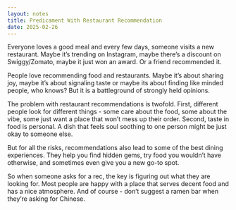 ```yaml
---
layout: notes
title: Predicament With Restaurant Recommendation
date: 2025-02-26
---
```


Everyone loves a good meal and every few days, someone visits a new restaurant. Maybe it’s trending on Instagram, maybe there’s a discount on Swiggy/Zomato, maybe it just won an award. Or a friend recommended it.

People love recommending food and restaurants. Maybe it’s about sharing joy, maybe it’s about signaling taste or maybe its about finding like minded people, who knows? But it is a battleground of strongly held opinions.

The problem with restaurant recommendations is twofold. First, different people look for different things - some care about the food, some about the vibe, some just want a place that won’t mess up their order. Second, taste in food is personal. A dish that feels soul soothing to one person might be just okay to someone else.

But for all the risks, recommendations also lead to some of the best dining experiences. They help you find hidden gems, try food you wouldn’t have otherwise, and sometimes even give you a new go-to spot.

So when someone asks for a rec, the key is figuring out what they are looking for. Most people are happy with a place that serves decent food and has a nice atmosphere. And of course - don’t suggest a ramen bar when they’re asking for Chinese.
